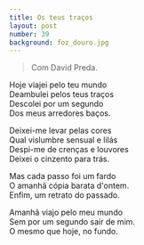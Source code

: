 ```yaml
---
title: Os teus traços
layout: post
number: 39
background: foz_douro.jpg
---
```


> Com David Preda.

Hoje viajei pelo teu mundo  
Deambulei pelos teus traços  
Descolei por um segundo  
Dos meus arredores baços.  

Deixei-me levar pelas cores  
Qual vislumbre sensual e lilás  
Despi-me de crenças e louvores  
Deixei o cinzento para trás.  

Mas cada passo foi um fardo  
O amanhã cópia barata d'ontem.  
Enfim, um retrato do passado.  

Amanhã viajo pelo meu mundo  
Sem por um segundo sair de mim.  
O mesmo que hoje, no fundo.  